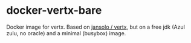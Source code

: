 # docker-vertx-bare

Docker image for vertx. Based on [jansolo / vertx](https://registry.hub.docker.com/u/jansolo/vertx/dockerfile/), but on a free jdk (Azul zulu, no oracle) and a minimal (busybox) image.


